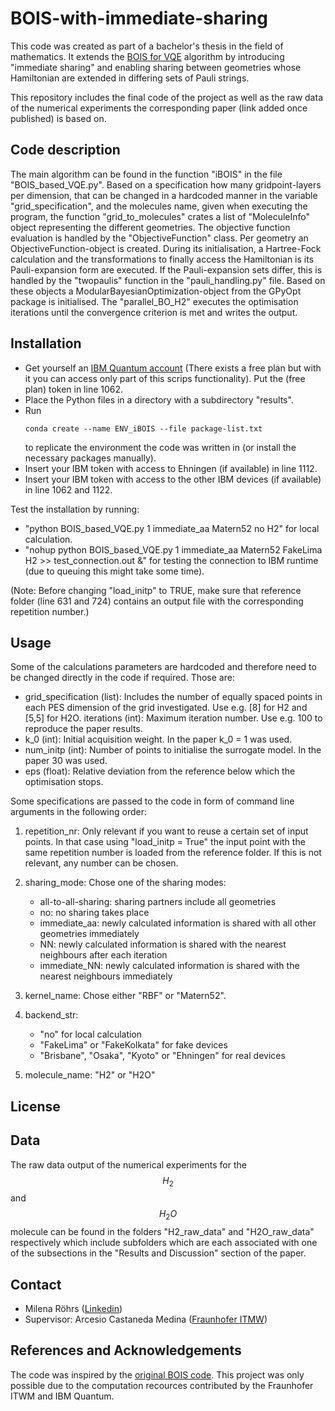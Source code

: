 # BOIS-with-immediate-sharing
This code was created as part of a bachelor's thesis in the field of mathematics. It extends the [BOIS for VQE](https://doi.org/10.1038/s41534-021-00452-9) algorithm by introducing "immediate sharing" and enabling sharing between geometries whose Hamiltonian are extended in differing sets of Pauli strings.

This repository includes the final code of the project as well as the raw data of the numerical experiments the corresponding paper (link added once published) is based on.

## Code description

The main algorithm can be found in the function "iBOIS" in the file "BOIS_based_VQE.py". Based on a specification how many gridpoint-layers per dimension, that can be changed in a hardcoded manner in the variable "grid_specification", and the molecules name, given when executing the program, the function "grid_to_molecules" crates a list of "MoleculeInfo" object representing the different geometries. The objective function evaluation is handled by the "ObjectiveFunction" class. Per geometry an ObjectiveFunction-object is created. During its initialisation, a Hartree-Fock calculation and the transformations to finally access the Hamiltonian is its Pauli-expansion form are executed. If the Pauli-expansion sets differ, this is handled by the "twopaulis" function in the "pauli_handling.py" file. Based on these objects a ModularBayesianOptimization-object from the GPyOpt package is initialised. The "parallel_BO_H2" executes the optimisation iterations until the convergence criterion is met and writes the output.

## Installation

   - Get yourself an [IBM Quantum account](https://quantum.ibm.com/) (There exists a free plan but with it you can access only part of this scrips functionality). Put the (free plan) token in line 1062.
   - Place the Python files in a directory with a subdirectory "results".
   - Run 
        ```
        conda create --name ENV_iBOIS --file package-list.txt
        ```
     to replicate the environment the code was written in (or install the necessary packages manually). 
   - Insert your IBM token with access to Ehningen (if available) in line 1112.
   - Insert your IBM token with access to the other IBM devices (if available) in line 1062 and 1122.

   Test the installation by running: 
   - "python BOIS_based_VQE.py 1 immediate_aa Matern52 no H2" for local calculation.
   - "nohup python BOIS_based_VQE.py 1 immediate_aa Matern52 FakeLima H2 >> test_connection.out &" for testing the connection to IBM runtime (due to queuing this might take some time).

   (Note: Before changing "load_initp" to TRUE, make sure that reference folder (line 631 and 724) contains an output file with the corresponding repetition number.)

## Usage

Some of the calculations parameters are hardcoded and therefore need to be changed directly in the code if required. Those are:

- grid_specification (list): Includes the number of equally spaced points in each PES dimension of the grid investigated. Use e.g. [8] for H2 and [5,5] for H2O.
iterations (int): Maximum iteration number. Use e.g. 100 to reproduce the paper results.
- k_0 (int): Initial acquisition weight. In the paper k_0 = 1 was used.
- num_initp (int): Number of points to initialise the surrogate model. In the paper 30 was used.
- eps (float): Relative deviation from the reference below which the optimisation stops.

Some specifications are passed to the code in form of command line arguments in the following order:

1. repetition_nr: Only relevant if you want to reuse a certain set of input points. In that case using "load_initp = True" the input point with the same repetition number is loaded from the reference folder. If this is not relevant, any number can be chosen.
2. sharing_mode: Chose one of the sharing modes:

    - all-to-all-sharing: sharing partners include all geometries
    - no: no sharing takes place 
    - immediate_aa: newly calculated information is shared with all other geometries immediately
    - NN: newly calculated information is shared with the nearest neighbours after each iteration
    - immediate_NN: newly calculated information is shared with the nearest neighbours immediately
3. kernel_name: Chose either "RBF" or "Matern52".
4. backend_str: 
    - "no" for local calculation
    - "FakeLima" or "FakeKolkata" for fake devices
    - "Brisbane", "Osaka", "Kyoto" or "Ehningen" for real devices

5. molecule_name: "H2" or "H2O"

## License

## Data

The raw data output of the numerical experiments for the $$H_2$$ and $$H_2O$$ molecule can be found in the folders "H2_raw_data" and "H2O_raw_data" respectively which include subfolders which are each associated with one of the subsections in the "Results and Discussion" section of the paper.

## Contact

- Milena Röhrs ([Linkedin](https://de.linkedin.com/in/milena-roehrs))
- Supervisor: Arcesio Castaneda Medina ([Fraunhofer ITMW](https://www.itwm.fraunhofer.de/de/abteilungen/hpc/mitarbeiter/arcesio-castaneda-medina.html))

## References and Acknowledgements

The code was inspired by the [original BOIS code](https://github.com/chris-n-self/qc_optim/blob/master/qcoptim/bo_chemistry.py). This project was only possible due to the computation recources contributed by the Fraunhofer ITWM and IBM Quantum.
